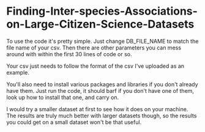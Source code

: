 # Finding-Inter-species-Associations-on-Large-Citizen-Science-Datasets
To use the code it's pretty simple. Just change DB_FILE_NAME to match the file name of your csv. Then there are other parameters you can mess around with within the first 30 lines of code or so.

Your csv just needs to follow the format of the csv I've uploaded as an example.

You'll also need to install various packages and libraries if you don't already have them. Just run the code, it should barf if you don't have one of them, look up how to install that one, and carry on.

I would try a smaller dataset at first to see how it does on your machine. The results are truly much better with larger datasets though, so the results you could get on a small dataset won't be that useful.
